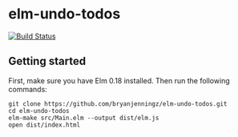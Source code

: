 # elm-undo-todos

[![Build Status](https://travis-ci.org/bryanjenningz/elm-undo-todos.svg?branch=master)](https://travis-ci.org/bryanjenningz/elm-undo-todos)

## Getting started
First, make sure you have Elm 0.18 installed.
Then run the following commands:

```
git clone https://github.com/bryanjenningz/elm-undo-todos.git
cd elm-undo-todos
elm-make src/Main.elm --output dist/elm.js
open dist/index.html
```
